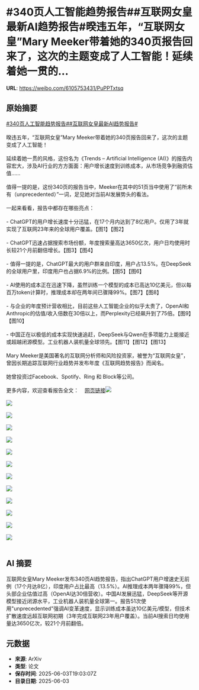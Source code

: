 # #340页人工智能趋势报告##互联网女皇最新AI趋势报告#暌违五年，“互联网女皇”Mary Meeker带着她的340页报告回来了，这次的主题变成了人工智能！延续着她一贯的...

**URL**: https://weibo.com/6105753431/PuPPTxtsq

## 原始摘要

<a href="https://m.weibo.cn/search?containerid=231522type%3D1%26t%3D10%26q%3D%23340%E9%A1%B5%E4%BA%BA%E5%B7%A5%E6%99%BA%E8%83%BD%E8%B6%8B%E5%8A%BF%E6%8A%A5%E5%91%8A%23&amp;extparam=%23340%E9%A1%B5%E4%BA%BA%E5%B7%A5%E6%99%BA%E8%83%BD%E8%B6%8B%E5%8A%BF%E6%8A%A5%E5%91%8A%23" data-hide=""><span class="surl-text">#340页人工智能趋势报告#</span></a><a href="https://m.weibo.cn/search?containerid=231522type%3D1%26t%3D10%26q%3D%23%E4%BA%92%E8%81%94%E7%BD%91%E5%A5%B3%E7%9A%87%E6%9C%80%E6%96%B0AI%E8%B6%8B%E5%8A%BF%E6%8A%A5%E5%91%8A%23&amp;extparam=%23%E4%BA%92%E8%81%94%E7%BD%91%E5%A5%B3%E7%9A%87%E6%9C%80%E6%96%B0AI%E8%B6%8B%E5%8A%BF%E6%8A%A5%E5%91%8A%23" data-hide=""><span class="surl-text">#互联网女皇最新AI趋势报告#</span></a><br><br>暌违五年，“互联网女皇”Mary Meeker带着她的340页报告回来了，这次的主题变成了人工智能！<br><br>延续着她一贯的风格，这份名为《Trends – Artificial Intelligence (AI)》的报告内容宏大，涉及AI行业的方方面面：用户增长速度到训练成本，从市场竞争到融资估值……<br><br>值得一提的是，这份340页的报告当中，Meeker在其中的51页当中使用了“前所未有（unprecedented）”一词，足见她对当前AI发展势头的看法。<br><br>一起来看看，报告中都存在哪些亮点：<br><br>- ChatGPT的用户增长速度十分迅猛，在17个月内达到了8亿用户。仅用了3年就实现了互联网23年来的全球用户覆盖。【图1】【图2】<br><br>- ChatGPT迅速占据搜索市场份额，年度搜索量高达3650亿次，用户日均使用时长较21个月前翻倍增长。【图3】【图4】<br><br>- 值得一提的是，ChatGPT最大的用户群来自印度，用户占13.5%。在DeepSeek的全球用户里，印度用户也占据6.9%的比例。【图5】【图6】<br><br>- AI使用的成本正在迅速下降，虽然训练一个模型的成本已高达10亿美元，但以每百万token计算时，推理成本却在两年间已骤降99%。【图7】【图8】<br><br>- 与企业的年度预计营收相比，目前这些人工智能企业的似乎太贵了，OpenAI和Anthropic的估值/收入倍数在30倍以上，而Perplexity已经飙升到了75倍。【图9】【图10】<br><br>- 中国正在以极低的成本实现快速追赶，DeepSeek与Qwen在多项能力上能接近或超越闭源模型。工业机器人装机量全球领先。【图11】【图12】【图13】<br><br>Mary Meeker是美国著名的互联网分析师和风险投资家，被誉为“互联网女皇”，曾因长期追踪互联网行业趋势并发布年度《互联网趋势报告》而闻名。<br><br>她曾投资过Facebook、Spotify、Ring 和 Block等公司。<br><br>更多内容，欢迎查看报告全文：<a href="https://weibo.cn/sinaurl?u=https%3A%2F%2Fwww.bondcap.com%2Freport%2Fpdf%2FTrends_Artificial_Intelligence.pdf" data-hide=""><span class="url-icon"><img style="width: 1rem;height: 1rem" src="https://h5.sinaimg.cn/upload/2015/09/25/3/timeline_card_small_web_default.png" referrerpolicy="no-referrer"></span><span class="surl-text">网页链接</span></a><img style="" src="https://tvax1.sinaimg.cn/large/006Fd7o3gy1i228bihi51j31gm13gtl7.jpg" referrerpolicy="no-referrer"><br><br><img style="" src="https://tvax4.sinaimg.cn/large/006Fd7o3gy1i228bn6y5zj31gq13ch2n.jpg" referrerpolicy="no-referrer"><br><br><img style="" src="https://tvax1.sinaimg.cn/large/006Fd7o3gy1i228bpxfvlj30xc0mg7aw.jpg" referrerpolicy="no-referrer"><br><br><img style="" src="https://tvax1.sinaimg.cn/large/006Fd7o3gy1i228bspplaj31g80yyalz.jpg" referrerpolicy="no-referrer"><br><br><img style="" src="https://tvax2.sinaimg.cn/large/006Fd7o3gy1i228btw8nnj31go13awxq.jpg" referrerpolicy="no-referrer"><br><br><img style="" src="https://tvax4.sinaimg.cn/large/006Fd7o3gy1i228bw9acjj31gi13g7lt.jpg" referrerpolicy="no-referrer"><br><br><img style="" src="https://tvax4.sinaimg.cn/large/006Fd7o3gy1i228bzg9aaj31gw13a7n2.jpg" referrerpolicy="no-referrer"><br><br><img style="" src="https://tvax2.sinaimg.cn/large/006Fd7o3gy1i228c2t7kkj31gs13eqmb.jpg" referrerpolicy="no-referrer"><br><br><img style="" src="https://tvax4.sinaimg.cn/large/006Fd7o3gy1i228c4b04wj31fy13ch1t.jpg" referrerpolicy="no-referrer"><br><br><img style="" src="https://tvax2.sinaimg.cn/large/006Fd7o3gy1i228c5s00yj30zk0qjqa0.jpg" referrerpolicy="no-referrer"><br><br><img style="" src="https://tvax1.sinaimg.cn/large/006Fd7o3gy1i228ca36r1j31gq138k3u.jpg" referrerpolicy="no-referrer"><br><br><img style="" src="https://tvax1.sinaimg.cn/large/006Fd7o3gy1i228cakv6lj31gm13e7j9.jpg" referrerpolicy="no-referrer"><br><br><img style="" src="https://tvax1.sinaimg.cn/large/006Fd7o3gy1i228cc90mij30zk0qitgs.jpg" referrerpolicy="no-referrer"><br><br>

## AI 摘要

互联网女皇Mary Meeker发布340页AI趋势报告，指出ChatGPT用户增速史无前例（17个月达8亿），印度用户占比最高（13.5%）。AI推理成本两年骤降99%，但头部企业估值过高（OpenAI达30倍营收）。中国AI发展迅猛，DeepSeek等开源模型接近闭源水平，工业机器人装机量全球第一。报告51次使用"unprecedented"强调AI变革速度，显示训练成本虽达10亿美元/模型，但技术扩散速度远超互联网初期（3年完成互联网23年用户覆盖）。当前AI搜索日均使用量达3650亿次，较21个月前翻倍。

## 元数据

- **来源**: ArXiv
- **类型**: 论文
- **保存时间**: 2025-06-03T19:03:07Z
- **目录日期**: 2025-06-03
